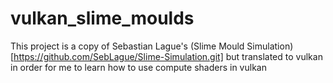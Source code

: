 # vulkan_slime_moulds

This project is a copy of Sebastian Lague's (Slime Mould Simulation)[https://github.com/SebLague/Slime-Simulation.git] but translated to vulkan in order for me to learn how to use compute shaders in vulkan
